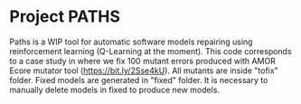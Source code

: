 # Project PATHS

Paths is a WIP tool for automatic software models repairing using reinforcement learning (Q-Learning at the moment).
This code corresponds to a case study in where we fix 100 mutant errors produced with AMOR Ecore mutator tool (https://bit.ly/2Sse4kU).
All mutants are inside "tofix" folder.
Fixed models are generated in "fixed" folder.
It is necessary to manually delete models in fixed to produce new models.
